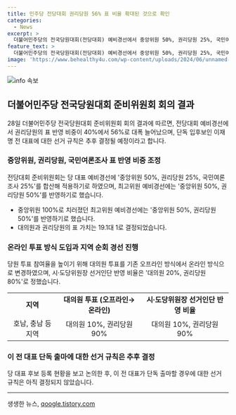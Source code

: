 ```yaml
---
title: 민주당 전당대회 권리당원 56% 표 비율 확대된 것으로 확인
categories:
  - News
excerpt: >
  더불어민주당의 전국당원대회(전당대회) 예비경선에서 중앙위원 50%, 권리당원 25%, 국민여론조사 25%의 비중을 적용하기로 결정했다. 또한, 대의원과 권리당원의 표 가치는 1:19.1로 결정되었으며, 지역 순회 방식으로 경선이 치러지기로 했다. 이재명 전 대표의 단독 출마에 대비한 선거 규칙은 추후 결정될 예정이다. 또한, 대의원 투표는 온라인 방식으로 변경되고, 시·도당위원장 선거인단 반영 비율은 지역별로 상이하게 결정되었다.
feature_text: >
  더불어민주당의 전국당원대회(전당대회) 예비경선에서 중앙위원 50%, 권리당원 25%, 국민여론조사 25%의 비중을 적용하기로 결정했다. 또한, 대의원과 권리당원의 표 가치는 1:19.1로 결정되었으며, 지역 순회 방식으로 경선이 치러지기로 했다. 이재명 전 대표의 단독 출마에 대비한 선거 규칙은 추후 결정될 예정이다. 또한, 대의원 투표는 온라인 방식으로 변경되고, 시·도당위원장 선거인단 반영 비율은 지역별로 상이하게 결정되었다.
image: 'https://www.behealthy4u.com/wp-content/uploads/2024/06/unnamed-file.png'
---
```


<p><img src="https://www.behealthy4u.com/wp-content/uploads/2024/06/unnamed-file.png" alt="info 속보" /></p>

<h2 data-ke-size="size26">더불어민주당 전국당원대회 준비위원회 회의 결과</h2>

<p data-ke-size="size16">28일 더불어민주당 전국당원대회 준비위원회 회의 결과에 따르면, 전당대회 예비경선에서 권리당원의 표 반영 비중이 40%에서 56%로 대폭 늘어났으며, 단독 입후보인 이재명 전 대표에 대한 선거 규칙은 추후 결정될 예정이라고 합니다.</p>

<h3>중앙위원, 권리당원, 국민여론조사 표 반영 비중 조정</h3>

<p data-ke-size="size16">전당대회 준비위원회는 당 대표 예비경선에 '중앙위원 50%, 권리당원 25%, 국민여론조사 25%'를 합산해 적용하기로 하였으며, 최고위원 예비경선에는 '중앙위원 50%, 권리당원 50%'를 반영하기로 했습니다.</p>

<ul>
<li>중앙위원 100%로 치러졌던 최고위원 예비경선에는 '중앙위원 50%, 권리당원 50%'를 반영하기로 했습니다.</li>
<li>대의원과 권리당원의 표 가치는 19.1대 1로 결정되었습니다.</li>
</ul>

<h3>온라인 투표 방식 도입과 지역 순회 경선 진행</h3>

<p data-ke-size="size16">당원 투표 참여율을 높이기 위해 대의원 투표를 기존 오프라인 방식에서 온라인 방식으로 변경하였으며, 시⸱도당위원장 선거인단 반영 비율은 '대의원 20%, 권리당원 80%'로 정했습니다.</p>

<table>
  <tr>
    <td style="text-align: center; height: 17px;"><b>지역</b></td>
    <td style="text-align: center; height: 17px;"><b>대의원 투표 (오프라인→온라인)</b></td>
    <td style="text-align: center; height: 17px;"><b>시⸱도당위원장 선거인단 반영 비율</b></td>
  </tr>
  <tr>
    <td style="text-align: center; height: 17px;">호남, 충남 등 지역</td>
    <td style="text-align: center; height: 17px;">대의원 10%, 권리당원 90%</td>
    <td style="text-align: center; height: 17px;">대의원 10%, 권리당원 90%</td>
  </tr>
</table>

<h3>이 전 대표 단독 출마에 대한 선거 규칙은 추후 결정</h3>

<p data-ke-size="size16">당 대표 후보 등록 현황을 보고 논의한 후, 이 전 대표가 단독 출마할 경우에 대한 선거 규칙은 아직 결정되지 않았습니다.</p>

<hr>
생생한 뉴스, <a href="https://qoogle.tistory.com" rel="dofollow">qoogle.tistory.com</a>


